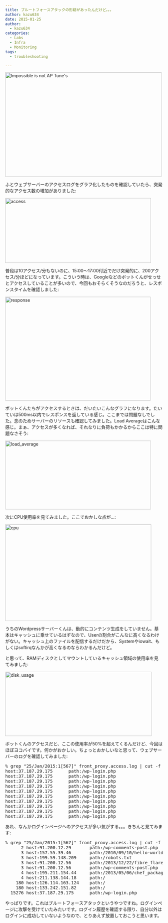 ```yaml
---
title: ブルートフォースアタックの形跡があったんだけど。。。
author: kazu634
date: 2015-01-25
author:
  - kazu634
categories:
  - Labs
  - Infra
  - Monitoring
tags:
  - troubleshooting

---
```

<a href="https://www.flickr.com/photos/sonickphotographie/14381819697" onclick="__gaTracker('send', 'event', 'outbound-article', 'https://www.flickr.com/photos/sonickphotographie/14381819697', '');" title="Impossible is not AP Tune's by Yannick Soler, on Flickr"><img class=" aligncenter" src="https://farm3.staticflickr.com/2901/14381819697_287de5e033.jpg" alt="Impossible is not AP Tune's" width="500" height="333" /></a>

ふとウェブサーバーのアクセスログをグラフ化したものを確認していたら、突発的なアクセス数の増加がありました:

<a href="https://www.flickr.com/photos/42332031@N02/16361831681" onclick="__gaTracker('send', 'event', 'outbound-article', 'https://www.flickr.com/photos/42332031@N02/16361831681', '');" title="access by Kazuhiro MUSASHI, on Flickr"><img class=" aligncenter" src="https://farm8.staticflickr.com/7373/16361831681_48204328e0.jpg" alt="access" width="466" height="207" /></a>

普段は10アクセス/分もないのに、15:00〜17:00付近でだけ突発的に、200アクセス/分ほどになっています。こういう時は、Googleなどのボットくんがせっせとアクセスしていることが多いので、今回もおそらくそうなのだろうと、レスポンスタイムを確認しました:

<a href="https://www.flickr.com/photos/42332031@N02/16363566745" onclick="__gaTracker('send', 'event', 'outbound-article', 'https://www.flickr.com/photos/42332031@N02/16363566745', '');" title="response by Kazuhiro MUSASHI, on Flickr"><img class=" aligncenter" src="https://farm9.staticflickr.com/8661/16363566745_3c35ef6b58.jpg" alt="response" width="465" height="331" /></a>

ボットくんたちがアクセスするときは、だいたいこんなグラフになります。たいていは500ms以内でレスポンスを返している感じ。ここまでは問題なしでした。念のためサーバーのリソースも確認してみました。Load Averageはこんな感じ。まぁ、アクセスが多くなれば、それなりに負荷もかかるからここは特に問題なさそう:

<a href="https://www.flickr.com/photos/42332031@N02/16362674042" onclick="__gaTracker('send', 'event', 'outbound-article', 'https://www.flickr.com/photos/42332031@N02/16362674042', '');" title="load_average by Kazuhiro MUSASHI, on Flickr"><img class=" aligncenter" src="https://farm9.staticflickr.com/8612/16362674042_10b1eb2d1f.jpg" alt="load_average" width="466" height="219" /></a>

次にCPU使用率を見てみました。ここでおかしな点が…:

<a href="https://www.flickr.com/photos/42332031@N02/16337601976" onclick="__gaTracker('send', 'event', 'outbound-article', 'https://www.flickr.com/photos/42332031@N02/16337601976', '');" title="cpu by Kazuhiro MUSASHI, on Flickr"><img class=" aligncenter" src="https://farm8.staticflickr.com/7374/16337601976_5218815e91.jpg" alt="cpu" width="467" height="308" /></a>

うちのWordpressサーバーくんは、動的にコンテンツ生成をしていません。基本はキャッシュに乗せているはずなので、Userの割合がこんなに高くなるわけがない。キャッシュ上のファイルを配信するだけだから、Systemやiowait、もしくはsoftirqなんかが高くなるのならわかるんだけど。

と思って、RAMディスクとしてマウントしているキャッシュ領域の使用率を見てみました:

<a href="https://www.flickr.com/photos/42332031@N02/15743595963" onclick="__gaTracker('send', 'event', 'outbound-article', 'https://www.flickr.com/photos/42332031@N02/15743595963', '');" title="disk_usage by Kazuhiro MUSASHI, on Flickr"><img class=" aligncenter" src="https://farm8.staticflickr.com/7400/15743595963_4503398e12.jpg" alt="disk_usage" width="468" height="205" /></a>

ボットくんのアクセスだと、ここの使用率が50%を超えてくるんだけど、今回はほぼヨコバイです。何かがおかしい。ちょっとおかしいなと思って、ウェブサーバーのログを確認してみました:

<pre class="lang:sh decode:true " title="とりあえずheadしてみた">% grep "25/Jan/2015:1[567]" front_proxy.access.log | cut -f 2,5 | head
host:37.187.29.175      path:/wp-login.php
host:37.187.29.175      path:/wp-login.php
host:37.187.29.175      path:/wp-login.php
host:37.187.29.175      path:/wp-login.php
host:37.187.29.175      path:/wp-login.php
host:37.187.29.175      path:/wp-login.php
host:37.187.29.175      path:/wp-login.php
host:37.187.29.175      path:/wp-login.php
host:37.187.29.175      path:/wp-login.php
host:37.187.29.175      path:/wp-login.php</pre>

あれ、なんかログインページへのアクセスが多い気がする。。。きちんと見てみます:

<pre class="lang:sh decode:true " title="カウントしてみました">% grep "25/Jan/2015:1[567]" front_proxy.access.log | cut -f 2,5 | sort | uniq -c | sort | tail
      2 host:91.200.12.29       path:/wp-comments-post.php
      3 host:157.55.39.46       path:/2010/09/10/hello-world/
      3 host:199.59.148.209     path:/robots.txt
      3 host:91.200.12.56       path:/2013/12/22/fibre_flare_light_lpt04602/
      3 host:91.200.12.56       path:/wp-comments-post.php
      4 host:195.211.154.44     path:/2013/05/06/chef_package_installation_with_preseedings/
      4 host:211.138.144.18     path:/
    180 host:126.114.163.124    path:/
    180 host:133.242.151.82     path:/
  15276 host:37.187.29.175      path:/wp-login.php</pre>

やっぱりです。これはブルートフォースアタックというやつですね。ログインページに攻撃を受けていたみたいです。ログイン履歴を確認する限り、自分以外はログインに成功していないようなので、とりあえず放置しておこうと思います。
